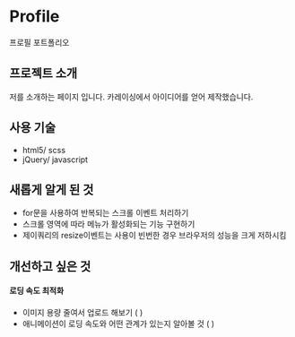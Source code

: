# Profile
프로필 포트폴리오

## 프로젝트 소개
저를 소개하는 페이지 입니다. 
카레이싱에서 아이디어를 얻어 제작했습니다.

## 사용 기술
- html5/ scss
- jQuery/ javascript

## 새롭게 알게 된 것
- for문을 사용하여 반복되는 스크롤 이벤트 처리하기
- 스크롤 영역에 따라 메뉴가 활성화되는 기능 구현하기
- 제이쿼리의 resize이벤트는 사용이 빈번한 경우 브라우저의 성능을 크게 저하시킴

## 개선하고 싶은 것
#### 로딩 속도 최적화
- 이미지 용량 줄여서 업로드 해보기 ( )
- 애니메이션이 로딩 속도와 어떤 관계가 있는지 알아볼 것 ( )
